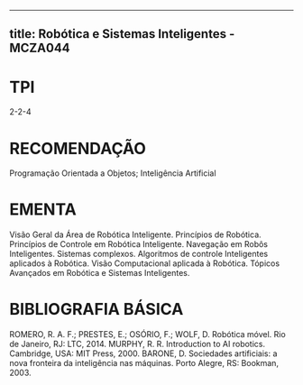 
---
title: Robótica e Sistemas Inteligentes - MCZA044 
---

# TPI

2-2-4

# RECOMENDAÇÃO

Programação Orientada a Objetos; Inteligência Artificial

# EMENTA

Visão Geral da Área de Robótica Inteligente. Princípios de Robótica. Princípios de Controle em Robótica Inteligente. Navegação em Robôs Inteligentes. Sistemas complexos. Algoritmos de controle Inteligentes aplicados à Robótica. Visão Computacional aplicada à Robótica. Tópicos Avançados em Robótica e Sistemas Inteligentes.

# BIBLIOGRAFIA BÁSICA

ROMERO, R. A. F.; PRESTES, E.; OSÓRIO, F.; WOLF, D. Robótica móvel. Rio de Janeiro, RJ: LTC, 2014.
MURPHY, R. R. Introduction to AI robotics. Cambridge, USA: MIT Press, 2000.
BARONE, D. Sociedades artificiais: a nova fronteira da inteligência nas máquinas. Porto Alegre, RS: Bookman, 2003.
        